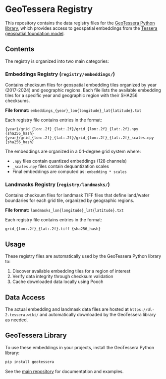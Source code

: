 # GeoTessera Registry

This repository contains the data registry files for the [GeoTessera Python
library](https://github.com/ucam-eo/geotessera), which provides access to
geospatial embeddings from the [Tessera geospatial foundation model](https://github.com/ucam-eo/tessera).

## Contents

The registry is organized into two main categories:

### Embeddings Registry (`registry/embeddings/`)

Contains checksum files for geospatial embedding tiles organized by year (2017-2024) and geographic regions. Each file lists the available embedding tiles for a specific year and geographic region with their SHA256 checksums.

**File format:** `embeddings_{year}_lon{longitude}_lat{latitude}.txt`

Each registry file contains entries in the format:
```
{year}/grid_{lon:.2f}_{lat:.2f}/grid_{lon:.2f}_{lat:.2f}.npy {sha256_hash}
{year}/grid_{lon:.2f}_{lat:.2f}/grid_{lon:.2f}_{lat:.2f}_scales.npy {sha256_hash}
```

The embeddings are organized in a 0.1-degree grid system where:
- `.npy` files contain quantized embeddings (128 channels)
- `_scales.npy` files contain dequantization scales
- Final embeddings are computed as: `embedding * scales`

### Landmasks Registry (`registry/landmasks/`)

Contains checksum files for landmask TIFF files that define land/water boundaries for each grid tile, organized by geographic regions.

**File format:** `landmasks_lon{longitude}_lat{latitude}.txt`

Each registry file contains entries in the format:
```
grid_{lon:.2f}_{lat:.2f}.tiff {sha256_hash}
```

## Usage

These registry files are automatically used by the GeoTessera Python library to:
1. Discover available embedding tiles for a region of interest
2. Verify data integrity through checksum validation
3. Cache downloaded data locally using Pooch

## Data Access

The actual embedding and landmask data files are hosted at `https://dl-2.tessera.wiki/` and automatically downloaded by the GeoTessera library as needed.

## GeoTessera Library

To use these embeddings in your projects, install the GeoTessera Python library:

```bash
pip install geotessera
```

See the [main repository](https://github.com/ucam-eo/geotessera) for documentation and examples.
